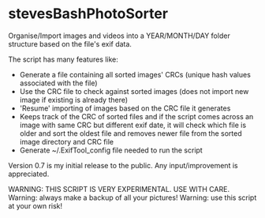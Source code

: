 # stevesBashPhotoSorter

Organise/Import images and videos into a YEAR/MONTH/DAY folder structure based on the file's exif data.

The script has many features like:
- Generate a file containing all sorted images' CRCs (unique hash values associated with the file)
- Use the CRC file to check against sorted images (does not import new image if existing is already there)
- 'Resume' importing of images based on the CRC file it generates
- Keeps track of the CRC of sorted files and if the script comes across an image with same CRC but different exif date, it will check which file is older and sort the oldest file and removes newer file from the sorted image directory and CRC file
- Generate ~/.ExifTool_config file needed to run the script

Version 0.7 is my initial release to the public.
Any input/improvement is appreciated.

  WARNING: THIS SCRIPT IS VERY EXPERIMENTAL. USE WITH CARE.
Warning: always make a backup of all your pictures!
Warning: use this script at your own risk!
